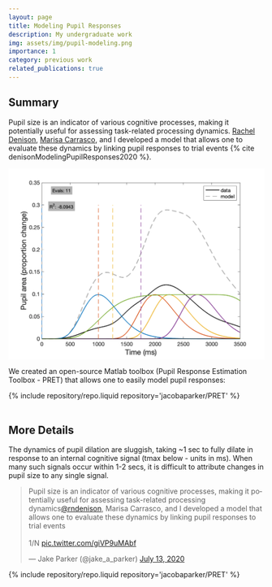 ```yaml
---
layout: page
title: Modeling Pupil Responses
description: My undergraduate work
img: assets/img/pupil-modeling.png
importance: 1
category: previous work
related_publications: true
---
```


## Summary

Pupil size is an indicator of various cognitive processes, making it potentially useful for assessing task-related processing dynamics. [Rachel Denison](https://sites.bu.edu/denisonlab/), [Marisa Carrasco](https://wp.nyu.edu/carrascolab/), and I developed a model that allows one to evaluate these dynamics by linking pupil responses to trial events {% cite denisonModelingPupilResponses2020 %}.

<img align="middle" src="/assets/img/publication_preview/PRET.gif" alt="Visualization of fitting the pupil response model to artificial data" style="width:512px;">

<!-- ![Visualization of fitting the pupil response model to artificial data](/assets/img/publication_preview/PRET.gif) -->

We created an open-source Matlab toolbox (Pupil Response Estimation Toolbox - PRET) that allows one to easily model pupil responses:
<div class="repositories d-flex flex-wrap flex-md-row flex-column justify-content-between align-items-center">
    {% include repository/repo.liquid repository='jacobaparker/PRET' %}
</div>

<br>

## More Details

The dynamics of pupil dilation are sluggish, taking ~1 sec to fully dilate in response to an internal cognitive signal (tmax below - units in ms). When many such signals occur within 1-2 secs, it is difficult to attribute changes in pupil size to any single signal.

<blockquote class="twitter-tweet"><p lang="en" dir="ltr">Pupil size is an indicator of various cognitive processes, making it potentially useful for assessing task-related processing dynamics<a href="https://twitter.com/rndenison?ref_src=twsrc%5Etfw">@rndenison</a>, Marisa Carrasco, and I developed a model that allows one to evaluate these dynamics by linking pupil responses to trial events<br><br>1/N <a href="https://t.co/giVP9uMAbf">pic.twitter.com/giVP9uMAbf</a></p>&mdash; Jake Parker (@jake_a_parker) <a href="https://twitter.com/jake_a_parker/status/1282730895624085506?ref_src=twsrc%5Etfw">July 13, 2020</a></blockquote> <script async src="https://platform.twitter.com/widgets.js" charset="utf-8"></script>

<div class="repositories d-flex flex-wrap flex-md-row flex-column justify-content-between align-items-center">
    {% include repository/repo.liquid repository='jacobaparker/PRET' %}
</div>